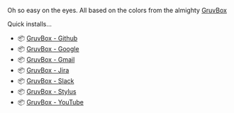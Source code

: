 Oh so easy on the eyes. All based on the colors from the almighty [GruvBox](https://github.com/morhetz/gruvbox)

Quick installs...

* 📦 [GruvBox - Github](https://raw.githubusercontent.com/Xedecimal/userstyles/master/gruvbox-github.user.styl)
* 📦 [GruvBox - Google](https://raw.githubusercontent.com/Xedecimal/userstyles/master/gruvbox-google.user.styl)
* 📦 [GruvBox - Gmail](https://raw.githubusercontent.com/Xedecimal/userstyles/master/gruvbox-gmail.user.styl)
* 📦 [GruvBox - Jira](https://raw.githubusercontent.com/Xedecimal/userstyles/master/gruvbox-jira.user.styl)
* 📦 [GruvBox - Slack](https://raw.githubusercontent.com/Xedecimal/userstyles/master/gruvbox-slack.user.styl)
* 📦 [GruvBox - Stylus](https://raw.githubusercontent.com/Xedecimal/userstyles/master/gruvbox-stylus.user.styl)
* 📦 [GruvBox - YouTube](https://raw.githubusercontent.com/Xedecimal/userstyles/master/gruvbox-youtube.user.styl)
